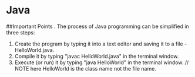 # Java

##Important Points
. The process of Java programming can be simplified in three steps:
1. Create the program by typing it into a text editor and saving it to a file - HelloWorld.java.
2. Compile it by typing "javac HelloWorld.java" in the terminal window.
3. Execute (or run) it by typing "java HelloWorld" in the terminal window. // NOTE here HelloWorld is the class name not the file name.